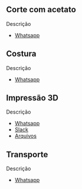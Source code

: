 ## Corte com acetato

Descrição

  - [Whatsapp](#)

## Costura

Descrição

  - [Whatsapp](#)

## Impressão 3D

Descrição

  - [Whatsapp](#)
  - [Slack](#)
  - [Arquivos](#)

## Transporte

Descrição

  - [Whatsapp](#)
